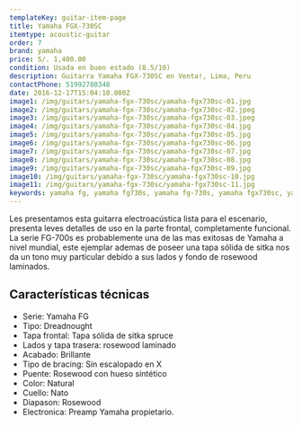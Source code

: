 ```yaml
---
templateKey: guitar-item-page
title: Yamaha FGX-730SC
itemtype: acoustic-guitar
order: 7
brand: yamaha
price: S/. 1,400.00
condition: Usada en buen estado (8.5/10)
description: Guitarra Yamaha FGX-730SC en Venta!, Lima, Peru
contactPhone: 51992780348
date: 2016-12-17T15:04:10.000Z
image1: /img/guitars/yamaha-fgx-730sc/yamaha-fgx730sc-01.jpg
image2: /img/guitars/yamaha-fgx-730sc/yamaha-fgx730sc-02.jpeg
image3: /img/guitars/yamaha-fgx-730sc/yamaha-fgx730sc-03.jpeg
image4: /img/guitars/yamaha-fgx-730sc/yamaha-fgx730sc-04.jpg
image5: /img/guitars/yamaha-fgx-730sc/yamaha-fgx730sc-05.jpg
image6: /img/guitars/yamaha-fgx-730sc/yamaha-fgx730sc-06.jpg
image7: /img/guitars/yamaha-fgx-730sc/yamaha-fgx730sc-07.jpg
image8: /img/guitars/yamaha-fgx-730sc/yamaha-fgx730sc-08.jpg
image9: /img/guitars/yamaha-fgx-730sc/yamaha-fgx730sc-09.jpg
image10: /img/guitars/yamaha-fgx-730sc/yamaha-fgx730sc-10.jpg
image11: /img/guitars/yamaha-fgx-730sc/yamaha-fgx730sc-11.jpg
keywords: yamaha fg, yamaha fg730s, yamaha fg-730s, yamaha fgx730sc, yamaha fgx-730sc
---
```

Les presentamos esta guitarra electroacústica lista para el escenario, presenta leves detalles de uso en la parte frontal, completamente funcional.
La serie FG-700s es probablemente una de las mas exitosas de Yamaha a nivel mundial, este ejemplar ademas de poseer una tapa sólida de sitka nos da un tono muy particular debido a sus lados y fondo de rosewood laminados.

## Características técnicas

* Serie: Yamaha FG
* Tipo: Dreadnought
* Tapa frontal: Tapa sólida de sitka spruce
* Lados y tapa trasera: rosewood laminado
* Acabado: Brillante
* Tipo de bracing: Sin escalopado en X
* Puente: Rosewood con hueso sintético
* Color: Natural
* Cuello: Nato
* Diapason: Rosewood
* Electronica: Preamp Yamaha propietario.
